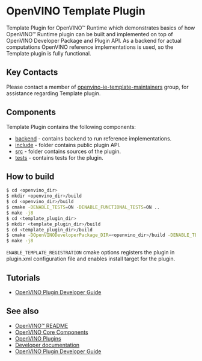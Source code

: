 # OpenVINO Template Plugin

Template Plugin for OpenVINO™ Runtime which demonstrates basics of how OpenVINO™ Runtime plugin can be built and implemented on top of OpenVINO Developer Package and Plugin API.
As a backend for actual computations OpenVINO reference implementations is used, so the Template plugin is fully functional.

## Key Contacts

Please contact a member of [openvino-ie-template-maintainers](https://github.com/orgs/openvinotoolkit/teams/openvino-ie-template-maintainers) group, for assistance regarding Template plugin.

## Components

Template Plugin contains the following components:

* [backend](./backend/) - contains backend to run reference implementations.
* [include](./include/) - folder contains public plugin API.
* [src](./src/) - folder contains sources of the plugin.
* [tests](./tests/) - contains tests for the plugin.

## How to build

```bash
$ cd <openvino_dir>
$ mkdir <openvino_dir>/build
$ cd <openvino_dir>/build
$ cmake -DENABLE_TESTS=ON -DENABLE_FUNCTIONAL_TESTS=ON ..
$ make -j8
$ cd <template_plugin_dir>
$ mkdir <template_plugin_dir>/build
$ cd <template_plugin_dir>/build
$ cmake -DOpenVINODeveloperPackage_DIR=<openvino_dir>/build -DENABLE_TEMPLATE_REGISTRATION=ON ..
$ make -j8
```

`ENABLE_TEMPLATE_REGISTRATION` cmake options registers the plugin in plugin.xml configuration file and enables install target for the plugin.

## Tutorials

* [OpenVINO Plugin Developer Guide](https://docs.openvino.ai/2024/documentation/openvino-extensibility/openvino-plugin-library.html)

## See also
 * [OpenVINO™ README](../../../README.md)
 * [OpenVINO Core Components](../../README.md)
 * [OpenVINO Plugins](../README.md)
 * [Developer documentation](../../../docs/dev/index.md)
 * [OpenVINO Plugin Developer Guide](https://docs.openvino.ai/2024/documentation/openvino-extensibility/openvino-plugin-library.html)
